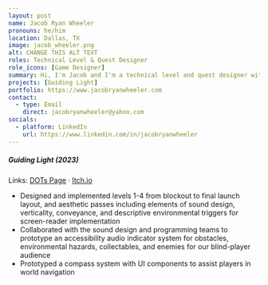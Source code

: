 ```yaml
---
layout: post
name: Jacob Ryan Wheeler
pronouns: he/him
location: Dallas, TX
image: jacob_wheeler.png
alt: CHANGE THIS ALT TEXT
roles: Technical Level & Quest Designer
role_icons: [Game Designer]
summary: Hi, I'm Jacob and I'm a technical level and quest designer with a background in shooters, adventure games, and kart racers.  I specialize in level layouts and gameplay scripting, and I have a strong eye for aesthetics. I'm interested in working on games that impact player emotions or change how people think, games where the player is going on an adventure (either open world or linear), or multiplayer maps that strengthen social relationships through teamwork or laughter.
projects: [Guiding Light]
portfolio: https://www.jacobryanwheeler.com
contact:
  - type: Email
    direct: jacobryanwheeler@yahoo.com
socials:
  - platform: LinkedIn
    url: https://www.linkedin.com/in/jacobryanwheeler
---
```


##### _Guiding Light (2023)_
Links: [DOTs Page](/projects/guiding-light) &middot; [Itch.io](https://candlesticklibrary.itch.io/guiding-light)
- Designed and implemented levels 1-4 from blockout to final launch layout, and aesthetic passes including elements of sound design, verticality, conveyance, and descriptive environmental triggers for screen-reader implementation
- Collaborated with the sound design and programming teams to prototype an accessibility audio indicator system for obstacles, environmental hazards, collectables, and enemies for our blind-player audience
- Prototyped a compass system with UI components to assist players in world navigation
